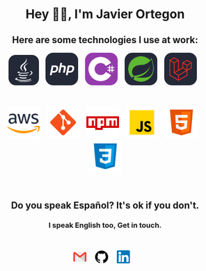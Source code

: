 <h1 align="center"> Hey 👋🏽, I'm Javier Ortegon </h1>

<h2 align="center">
  Here are some technologies I use at work:
</h2>
<p align="center">
<code><img height="70" src="https://github.com/tandpfun/skill-icons/blob/main/icons/Java-Dark.svg"></code> &nbsp;&nbsp;
<code><img height="75" src="https://github.com/tandpfun/skill-icons/blob/main/icons/PHP-Dark.svg"></code> &nbsp;&nbsp;
<code><img height="75" src="https://github.com/tandpfun/skill-icons/blob/main/icons/CS.svg"></code> &nbsp;&nbsp;
<code><img height="75" src="https://github.com/tandpfun/skill-icons/blob/main/icons/Spring-Dark.svg"></code> &nbsp;&nbsp;
<code><img height="75" src="https://github.com/tandpfun/skill-icons/blob/main/icons/Laravel-Dark.svg"></code> &nbsp;&nbsp;
</p>

<br/>

<p align="center">
<code><img height="75" src="https://github.com/chandan-reddy-k/chandan-reddy-k/blob/master/assets/aws.png"></code> &nbsp;&nbsp;
<code><img height="75" src="https://github.com/chandan-reddy-k/chandan-reddy-k/blob/master/assets/git.png"></code> &nbsp;&nbsp;
<code><img height="75" src="https://github.com/chandan-reddy-k/chandan-reddy-k/blob/master/assets/npm.png"></code> &nbsp;&nbsp;
<code><img height="75" src="https://github.com/chandan-reddy-k/chandan-reddy-k/blob/master/assets/js.png"></code> &nbsp;&nbsp;
<code><img height="75" src="https://github.com/chandan-reddy-k/chandan-reddy-k/blob/master/assets/html.png"></code> &nbsp;&nbsp;
<code><img height="75" src="https://github.com/chandan-reddy-k/chandan-reddy-k/blob/master/assets/css.png"></code>
</p>

<br/>

<h2 align="center">
  Do you speak <b>Español</b>? It's ok if you don't. 
</h2>
<h3 align="center">
  I speak English too, Get in touch.
</h3>
<br/>
<p align="center">
 <a href="mailto:javieortegonmp@gmail.com"><img src="https://github.com/chandan-reddy-k/chandan-reddy-k/blob/master/assets/gmail.svg" width="30px" alt="mail"></a> &nbsp; &nbsp;
   <a href="https://github.com/javierortegonr"><img src="https://github.com/chandan-reddy-k/chandan-reddy-k/blob/master/assets/github.svg" width="30px" alt="mail"></a> &nbsp; &nbsp;
  <a href="https://www.linkedin.com/in/javierortegon/"><img src="https://github.com/chandan-reddy-k/chandan-reddy-k/blob/master/assets/linkedin.svg" width="30px" alt="LinkedIn"></a> &nbsp; &nbsp;
</p>
